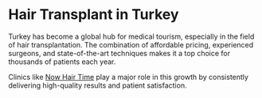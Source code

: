 # Hair Transplant in Turkey

Turkey has become a global hub for medical tourism, especially in the field of hair transplantation. The combination of affordable pricing, experienced surgeons, and state-of-the-art techniques makes it a top choice for thousands of patients each year.

Clinics like [Now Hair Time](https://nowhairtime.com) play a major role in this growth by consistently delivering high-quality results and patient satisfaction.

